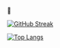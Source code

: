 🥲

<!--
**edwardoboh/edwardoboh** is a ✨ _special_ ✨ repository because its `README.md` (this file) appears on your GitHub profile.

Here are some ideas to get you started:

- 🔭 I’m currently working on ...
- 🌱 I’m currently learning ...
- 👯 I’m looking to collaborate on ...
- 🤔 I’m looking for help with ...
- 💬 Ask me about ...
- 📫 How to reach me: ...
- 😄 Pronouns: ...
- ⚡ Fun fact: ...
-->

[![GitHub Streak](http://github-readme-streak-stats.herokuapp.com?user=edwardoboh&theme=dark&hide_border=true)](https://git.io/streak-stats)

[![Top Langs](https://github-readme-stats.vercel.app/api/top-langs/?username=edwardoboh&layout=compact&theme=vision-friendly-dark)](https://github.com/anuraghazra/github-readme-stats)

